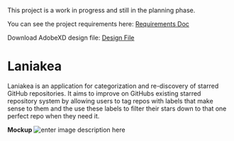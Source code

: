 This project is a work in progress and still in the planning phase.

You can see the project requirements here:
[Requirements Doc](https://github.com/donanroherty/Laniakea/wiki/Requirements)

Download AdobeXD design file:
[Design File](https://1drv.ms/u/s!Arcuy-4Tl1Q4laUjFtirvPZLcqeYHg)

# Laniakea
Laniakea is an application for categorization and re-discovery of starred GitHub repositories. It aims to improve on GitHubs existing starred repository system by allowing users to tag repos with labels that make sense to them and the use these labels to filter their stars down to that one perfect repo when they need it.


**Mockup**
![enter image description here](https://yrkvlw.db.files.1drv.com/y4mbXnO_jmJFPVbzeTbyUUT6ozfWsF9LSTDoYcBNisH2YegXOBPhUC1w-yBnxb5pUKTm41NFBD9aqM856lxtWmqWsvYkWVap27uJhBcCoUARdQRLRbW4zxNXLof2m-Z6PHbGF3GgaugANGdUgDFNIRmGfXQ13g5ep_CXQtzvIlBDuaF-8h6YtJyGmduZCyFMqt5ZYdo-v7w874mQWLTs7EAXw?width=1366&height=768&cropmode=none)
